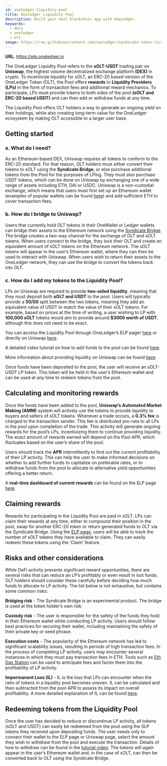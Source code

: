 ```yaml
---
id: oneledger-liquidity-pool
title: Oneledger Liquidity Pool
description: Build your next blockchain app with OneLedger.
keywords:
  - docs
  - oneledger
  - olt
image: https://raw.githubusercontent.com/oneledger/syndicate-token-list/master/logo.svg
---
```


**URL**: https://elp.oneledger.io

The OneLedger Liquidity Pool refers to the **sOLT-USDT** trading pair on **Uniswap**, the highest volume decentralized exchange platform **(DEX)** in crypto. To incentivize liquidity for sOLT, an ERC-20 based version of the OneLedger Token (OLT), the Pool offers **rewards** to **Liquidity Providers (LPs)** in the form of transaction fees and additional reward mechanics. To participate, LPs must provide tokens to both sides of the pool **(sOLT and ERC-20 based USDT)** and can then add or withdraw funds at any time.

The Liquidity Pool offers OLT holders a way to generate an ongoing yield on their holdings, while also creating long-term value for the OneLedger ecosystem by making OLT accessible to a larger user base.

## Getting started

### a. What do I need?

As an Ethereum-based DEX, Uniswap requires all tokens to conform to the ERC-20 standard. For that reason, OLT holders must either convert their tokens to sOLT using the **Syndicate Bridge**, or else purchase additional tokens from the Pool for the purposes of LPing. They must also purchase USDT tokens, which can be done on Uniswap by exchanging one of a wide range of assets including ETH, DAI or USDC. Uniswap is a non-custodial exchange, which means that users must first set up an Ethereum wallet (examples of popular wallets can be found [here](https://ethereum.org/en/wallets/find-wallet/)) and add sufficient ETH to cover transaction fees.

### b. How do I bridge to Uniswap?

Users that currently hold OLT tokens in their OneWallet or Ledger wallets can bridge their assets to the Ethereum network using the [Syndicate Bridge](https://syndicate-bridge.oneledger.network/). The bridge creates a two-way channel for the exchange of OLT and sOLT tokens. When users connect to the bridge, they lock their OLT and create an equivalent amount of sOLT tokens on the Ethereum network. The sOLT tokens will appear in the user’s Ethereum wallet, where they can then be used to interact with Uniswap. When users wish to return their assets to the OneLedger network, they can use the bridge to convert the tokens back into OLT.

### c. How do I add my tokens to the Liquidity Pool?

LPs on Uniswap are required to provide **two-sided liquidity**, meaning that they must deposit both **sOLT and USDT** to the pool. Users will typically provide a **50/50** split between the two tokens, meaning they add an equivalent value of USDT to match the value of their sOLT tokens. For example, based on prices at the time of writing, a user wishing to LP with **100,000 sOLT** tokens would aim to provide around **$3000 worth of USDT**, although this does not need to be exact.

You can access the Liquidity Pool through OneLedger’s ELP pager [here](https://elp.oneledger.io/liquidity) or directly on Uniswap [here](https://app.uniswap.org/#/add/v2/0xdAC17F958D2ee523a2206206994597C13D831ec7/0xBdE61AabC13B8419d4b72b74B254A1629858e026).

A detailed video tutorial on how to add funds to the pool can be found [here](https://www.youtube.com/watch?v=kNI7olz8Olw).

More information about providing liquidity on Uniswap can be found [here](https://help.uniswap.org/en/collections/3033939-provide-liquidity).

Once funds have been deposited to the pool, the user will receive an sOLT-USDT LP token. This token will be held in the user’s Ethereum wallet and can be used at any time to redeem tokens from the pool.


## Calculating and monitoring rewards

Once the funds have been added to the pool, **Uniswap’s Automated Market Making (AMM)** system will actively use the tokens to provide liquidity to buyers and sellers of sOLT tokens. Whenever a trade occurs, a **0.3% fee** is charged to the transaction sender. This fee is distributed pro-rata to all LPs in the pool upon completion of the trade. This activity will generate ongoing rewards for the pool’s LPs, incentivizing them to continue providing liquidity. The exact amount of rewards earned will depend on the Pool APR, which fluctuates based on the user’s share of the pool.

Users should track the **APR** intermittently to find out the current profitability of their LP activity. This can help the user to make informed decisions on whether to add further funds to capitalize on preferable rates, or to withdraw funds from the pool to allocate to alternative yield opportunities offering a better return.

A **real-time dashboard of current rewards** can be found on the ELP page [here](https://elp.oneledger.io/liquidity).

## Claiming rewards

Rewards for participating in the Liquidity Pool are paid in sOLT. LPs can claim their rewards at any time, either to compound their position in the pool, swap for another ERC-20 token or return generated funds to OLT via the Syndicate Bridge. Using the [ELP page](https://elp.oneledger.io/liquidity), users will be able to track the number of sOLT tokens they have available to claim. They can easily redeem these tokens using the ‘Claim’ feature.

## Risks and other considerations

While DeFi activity presents significant reward opportunities, there are several risks that can reduce an LP’s profitably or even result in lost funds. OLT holders should consider these carefully before deciding how much funds to allocate to LP activity. The list below is not exhaustive, but contains some common risks:

**Bridging risk** - The Syndicate Bridge is an experimental product. The bridge is used at the token holder’s own risk.

**Custody risk** - The user is responsible for the safety of the funds they hold in their Ethereum wallet while conducting LP activity. Users should follow best practices for securing their wallet, including maintaining the safety of their private key or seed phrase.

**Execution costs** - The popularity of the Ethereum network has led to significant scalability issues, resulting in periods of high transaction fees. In the process of completing LP activity, users may encounter several instances in which they must pay transaction fees in ETH. Tools such as [Eth Gas Station](https://ethgasstation.info/) can be used to anticipate fees and factor them into the profitability of LP activity.

**Impermanent Loss (IL)** - IL is the loss that LPs can encounter when the ratio of tokens in a liquidity pool becomes uneven. IL can be calculated and then subtracted from the pool APR to assess its impact on overall profitability. A more detailed explanation of IL can be found [here](https://medium.com/coinmonks/understanding-impermanent-loss-9ac6795e5baa).

## Redeeming tokens from the Liquidity Pool

Once the user has decided to reduce or discontinue LP activity, all tokens (sOLT and USDT) can easily be redeemed from the pool using the SLP tokens they received upon depositing funds. The user needs only to connect their wallet to the ELP page or Uniswap page, select the amount they wish to withdraw from the pool and execute the transaction. Details of how to withdraw can be found in the [tutorial video](https://www.youtube.com/watch?v=kNI7olz8Olw). The tokens will again appear in the user’s Ethereum wallet and, in the case of sOLT, can then be converted back to OLT using the Syndicate Bridge.